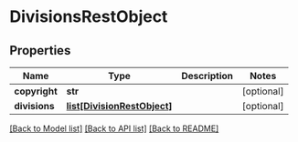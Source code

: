 # DivisionsRestObject

## Properties
Name | Type | Description | Notes
------------ | ------------- | ------------- | -------------
**copyright** | **str** |  | [optional] 
**divisions** | [**list[DivisionRestObject]**](DivisionRestObject.md) |  | [optional] 

[[Back to Model list]](../README.md#documentation-for-models) [[Back to API list]](../README.md#documentation-for-api-endpoints) [[Back to README]](../README.md)

